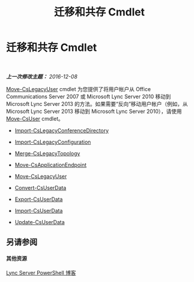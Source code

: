 ﻿---
title: 迁移和共存 Cmdlet
TOCTitle: 迁移和共存 Cmdlet
ms:assetid: ff1a56e0-e883-473d-92fe-ca77ea4eb63b
ms:mtpsurl: https://technet.microsoft.com/zh-cn/library/Gg415682(v=OCS.15)
ms:contentKeyID: 49314862
ms.date: 12/10/2016
mtps_version: v=OCS.15
ms.translationtype: HT
---

# 迁移和共存 Cmdlet

 

_**上一次修改主题：** 2016-12-08_

[Move-CsLegacyUser](move-cslegacyuser.md) cmdlet 为您提供了将用户帐户从 Office Communications Server 2007 或 Microsoft Lync Server 2010 移动到 Microsoft Lync Server 2013 的方法。如果需要“反向”移动用户帐户（例如，从 Microsoft Lync Server 2013 移动到 Microsoft Lync Server 2010），请使用 [Move-CsUser](move-csuser.md) cmdlet。

  - [Import-CsLegacyConferenceDirectory](import-cslegacyconferencedirectory.md)

  - [Import-CsLegacyConfiguration](import-cslegacyconfiguration.md)

  - [Merge-CsLegacyTopology](merge-cslegacytopology.md)

  - [Move-CsApplicationEndpoint](move-csapplicationendpoint.md)

  - [Move-CsLegacyUser](move-cslegacyuser.md)

  - [Convert-CsUserData](convert-csuserdata.md)

  - [Export-CsUserData](export-csuserdata.md)

  - [Import-CsUserData](import-csuserdata.md)

  - [Update-CsUserData](update-csuserdata.md)

## 另请参阅

#### 其他资源

[Lync Server PowerShell 博客](http://go.microsoft.com/fwlink/?linkid=203150%26clcid=0x804)

